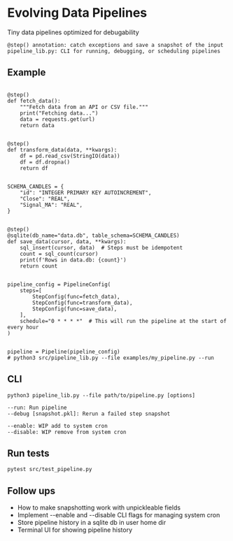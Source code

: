 # Evolving Data Pipelines

Tiny data pipelines optimized for debugability

```
@step() annotation: catch exceptions and save a snapshot of the input
pipeline_lib.py: CLI for running, debugging, or scheduling pipelines
```

## Example

```from pipeline_lib import step, Pipeline, PipelineConfig, StepConfig, sqlite

@step()
def fetch_data():
    """Fetch data from an API or CSV file."""
    print("Fetching data...")
    data = requests.get(url)
    return data


@step()
def transform_data(data, **kwargs):
    df = pd.read_csv(StringIO(data))
    df = df.dropna()
    return df


SCHEMA_CANDLES = {
    "id": "INTEGER PRIMARY KEY AUTOINCREMENT",
    "Close": "REAL",
    "Signal_MA": "REAL",
}


@step()
@sqlite(db_name="data.db", table_schema=SCHEMA_CANDLES)
def save_data(cursor, data, **kwargs):
    sql_insert(cursor, data)  # Steps must be idempotent
    count = sql_count(cursor)
    print(f'Rows in data.db: {count}')
    return count


pipeline_config = PipelineConfig(
    steps=[
        StepConfig(func=fetch_data),
        StepConfig(func=transform_data),
        StepConfig(func=save_data),
    ],
    schedule="0 * * * *"  # This will run the pipeline at the start of every hour 
)


pipeline = Pipeline(pipeline_config)
# python3 src/pipeline_lib.py --file examples/my_pipeline.py --run
```

## CLI
```
python3 pipeline_lib.py --file path/to/pipeline.py [options]

--run: Run pipeline
--debug [snapshot.pkl]: Rerun a failed step snapshot

--enable: WIP add to system cron
--disable: WIP remove from system cron
```
## Run tests
```
pytest src/test_pipeline.py  
```

## Follow ups
- How to make snapshotting work with unpickleable fields
- Implement --enable and --disable CLI flags for managing system cron
- Store pipeline history in a sqlite db in user home dir
- Terminal UI for showing pipeline history